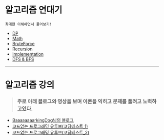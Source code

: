 # 알고리즘 연대기



`최대한 이해하면서 풀어보기!`

 - [DP](https://github.com/vpdls1511/Java_Algoritm/blob/main/DP.md)
 - [Math](https://github.com/vpdls1511/Java_Algoritm/tree/main/src/acmicpc/math)
 - [BruteForce](https://github.com/vpdls1511/Java_Algoritm/tree/main/src/acmicpc/bruteforce)
 - [Recursion](https://github.com/vpdls1511/Java_Algoritm/tree/main/src/acmicpc/recursion)
 - [Implementation](https://github.com/vpdls1511/Java_Algoritm/tree/main/src/acmicpc/impl)
 - [DFS & BFS](https://github.com/vpdls1511/Java_Algoritm/tree/main/src/acmicpc/dfs_bfs)

***

# 알고리즘 강의
> ### 주로 아래 블로그와 영상을 보며 이론을 익히고 문제를 풀려고 노력하고있다.
- [BaaaaaaaarkingDog님의 블로그](https://blog.encrypted.gg/category/%EA%B0%95%EC%A2%8C/%EC%8B%A4%EC%A0%84%20%EC%95%8C%EA%B3%A0%EB%A6%AC%EC%A6%98?page=1)
- [코드없는 프로그래밍 유투브(코딩테스트_1)](https://www.youtube.com/channel/UCHcG02L6TSS-StkSbqVy6Fg/playlists?view=50&sort=dd&shelf_id=3)
- [코드없는 프로그래밍 유투브(코딩테스트_2)](https://www.youtube.com/channel/UCHcG02L6TSS-StkSbqVy6Fg/playlists?view=50&sort=dd&shelf_id=4)